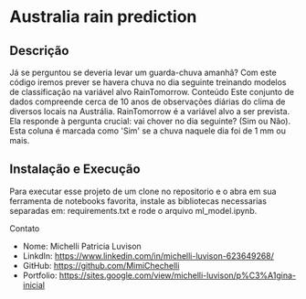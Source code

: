 # Australia rain prediction 

## Descrição
Já se perguntou se deveria levar um guarda-chuva amanhã? Com este código iremos prever se havera chuva no dia seguinte treinando modelos de classificação na variável alvo RainTomorrow. Conteúdo Este conjunto de dados compreende cerca de 10 anos de observações diárias do clima de diversos locais na Austrália. RainTomorrow é a variável alvo a ser prevista. Ela responde à pergunta crucial: vai chover no dia seguinte? (Sim ou Não). Esta coluna é marcada como 'Sim' se a chuva naquele dia foi de 1 mm ou mais.

## Instalação e Execução
Para executar esse projeto de um clone no repositorio e o abra em sua ferramenta de notebooks favorita, instale as bibliotecas necessarias separadas em: requirements.txt e rode o arquivo ml_model.ipynb.

Contato
* Nome: Michelli Patricia Luvison
* LinkdIn: https://www.linkedin.com/in/michelli-luvison-623649268/
* GitHub: https://github.com/MimiChechelli
* Portfolio: https://sites.google.com/view/michelli-luvison/p%C3%A1gina-inicial
